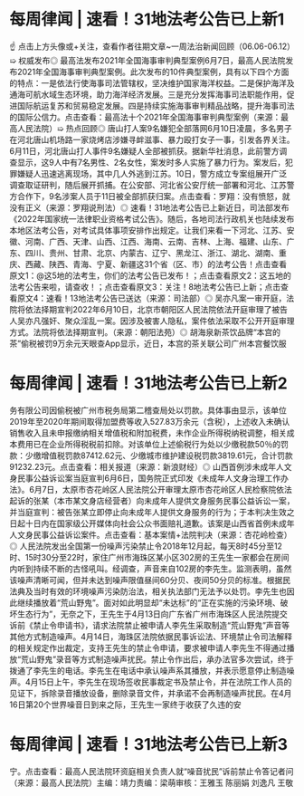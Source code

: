 # 每周律闻 | 速看！31地法考公告已上新1

☝ 点击上方头像或+关注，查看作者往期文章~一周法治新闻回顾（06.06-06.12）➯ 权威发布◎ 最高法发布2021年全国海事审判典型案例6月7日，最高人民法院发布2021年全国海事审判典型案例。此次发布的10件典型案例，具有以下四个方面的特点：一是依法行使海事司法管辖权，坚决维护国家海洋权益。二是保护海洋及通海可航水域生态环境，助力海洋经济发展。三是充分发挥海事司法职能作用，促进国际航运复苏和贸易稳定发展。四是持续实施海事审判精品战略，提升海事司法的国际公信力。点击查看：最高法十个2021年全国海事审判典型案例（来源：最高人民法院）➯ 热点回顾◎ 唐山打人案9名嫌犯全部落网6月10日凌晨，多名男子在河北唐山机场路一家烧烤店涉嫌寻衅滋事、暴力殴打女子一事，引发各界关注。6月11日，河北唐山打人事件9名嫌疑人全部被抓获。据新华社消息，此前警方调查显示，这9人中有7名男性、2名女性，案发时多人实施了暴力行为。案发后，犯罪嫌疑人迅速逃离现场，其中几人外逃到江苏。10日，警方成立专案组展开广泛调查取证研判，随后展开抓捕。在公安部、河北省公安厅统一部署和河北、江苏警方合作下，9名涉案人员于11日被全部抓获归案。点击查看：罗翔：没有愤怒，就没有正义（来源：罗翔说刑法）◎ 速看！31地法考公告已上新近日，司法部发布《2022年国家统一法律职业资格考试公告》。随后，各地司法行政机关也陆续发布本地区法考公告，对考试具体事项安排作出规定。让我们来看一下河北、江苏、安徽、河南、广西、天津、山西、江西、海南、云南、吉林、上海、福建、山东、广东、四川、贵州、甘肃、北京、内蒙古、辽宁、黑龙江、浙江、湖北、湖南、重庆、西藏、陕西、青海、宁夏、新疆这31个省（区、市）的法考公告！点击查看原文1：@这5地的法考生，你们的法考公告已发布！；点击查看原文2：这五地的法考公告来啦，请查收！；点击查看原文3：关注！8地法考公告已上新；点击查看原文4：速看！13地法考公告已送达（来源：司法部）◎ 吴亦凡案一审开庭，法院将依法择期宣判2022年6月10日，北京市朝阳区人民法院依法开庭审理了被告人吴亦凡强奸、聚众淫乱一案。因涉及被害人隐私，案件依法采取不公开开庭审理方式。法院将依法择期宣判。（来源：朝阳法苑）◎ 胡海泉新茶饮品牌“本宫的茶”偷税被罚9万余元天眼查App显示，近日，本宫的茶关联公司广州本宫餐饮服

# 每周律闻 | 速看！31地法考公告已上新2

务有限公司因偷税被广州市税务局第二稽查局处以罚款。具体事由显示，该单位2019年至2020年期间取得加盟费等收入527.83万余元（含税），上述收入未确认销售收入且未申报缴纳相关增值税和附加税费，未作企业所得税纳税调整，相关成本费用已在企业所得税税前扣除。对该单位上述偷税行为处以少缴税款50％的罚款：少缴增值税罚款87412.62元、少缴城市维护建设税罚款3819.61元，合计罚款91232.23元。点击查看：相关报道（来源：新浪财经）◎ 山西首例涉未成年人文身民事公益诉讼案当庭宣判6月6日，国务院正式印发《未成年人文身治理工作办法》。6月7日，太原市杏花岭区人民法院公开审理太原市杏花岭区人民检察院依法起诉的张某（本市某文身店经营者）向未成年人提供文身服务民事公益诉讼一案，并当庭宣判：被告张某立即停止向未成年人提供文身服务的行为；于本判决生效之日起十日内在国家级公开媒体向社会公众书面赔礼道歉。该案是山西省首例未成年人文身民事公益诉讼案件。点击查看：基本案情+法院判决（来源：杏花岭检查）◎ 人民法院发出全国第一份噪声污染禁止令2018年12月起，每天8时45分至12时、15时30分至22时，家住广州市海珠区某小区302房的王先生一家都会在房间内听到持续不断的古怪吼叫。经调查，声音来自102房的李先生。监测表明，虽然该噪声清晰可闻，但并未达到噪声限值昼间60分贝、夜间50分贝的标准。根据民法典及当时有效的环境噪声污染防治法，相关执法部门无法予以处罚。李先生也因此继续播放着“荒山野鬼”。面对如此明显却“未达标”的“正在实施的污染环境、破坏生态行为”，无奈之下，王先生于4月13日向广东省广州市海珠区人民法院提交诉前《禁止令申请书》，请求法院禁止被申请人李先生采取制造“荒山野鬼”声音等其他方式制造噪声。4月14日，海珠区法院依据民事诉讼法、环境禁止令司法解释的相关规定作出裁定，支持王先生的禁止令申请，要求被申请人李先生不得通过播放“荒山野鬼”录音等方式制造噪声扰民。禁止令作出后，承办法官多次尝试，终于拨通了李先生的电话。李先生在电话中承认噪声系其播放，并表示愿意停止制造噪声。4月15日上午，李先生在现场签收民事裁定书及禁止令，并在法院工作人员的见证下，拆除录音播放设备，删除录音文件，并承诺不会再制造噪声扰民。在4月16日第20个世界噪音日到来之际，王先生一家终于收获了久违的安

# 每周律闻 | 速看！31地法考公告已上新3

宁。点击查看：最高人民法院环资庭相关负责人就“噪音扰民”诉前禁止令答记者问（来源：最高人民法院）主编：靖力责编：梁萌审核：王雅玉 陈丽娟 刘逸凡 王敬

